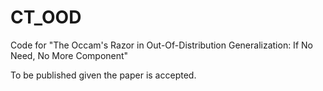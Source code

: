 # CT_OOD
Code for "The Occam's Razor in Out-Of-Distribution Generalization: If No Need, No More Component"

To be published given the paper is accepted.
